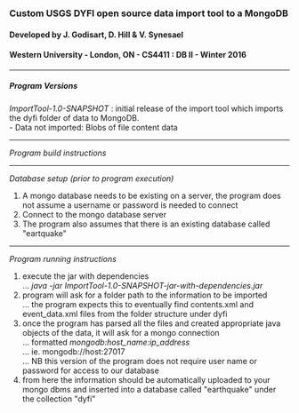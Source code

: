 ### Custom USGS DYFI open source data import tool to a MongoDB

#### Developed by J. Godisart, D. Hill & V. Synesael
#### Western University - London, ON - CS4411 : DB II - Winter 2016

----------------------------------------------------------------------
##### Program Versions
*ImportTool-1.0-SNAPSHOT* : initial release of the import tool which imports the dyfi folder of data to MongoDB.<br>
	- Data not imported: Blobs of file content data

----------------------------------------------------------------------
*Program build instructions*


----------------------------------------------------------------------
*Database setup (prior to program execution)*<br>
1. A mongo database needs to be existing on a server, the program does not assume a username or password is needed to connect<br>
2. Connect to the mongo database server<br>
3. The program also assumes that there is an existing database called "eartquake"<br>

----------------------------------------------------------------------
*Program running instructions*<br>
1. execute the jar with dependencies<br>
... _java -jar ImportTool-1.0-SNAPSHOT-jar-with-dependencies.jar_
2. program will ask for a folder path to the information to be imported<br>
... the program expects this to eventually find contents.xml and event_data.xml files from the folder structure under dyfi<br>
3. once the program has parsed all the files and created appropriate java objects of the data, it will ask for a mongo connection<br>
... formatted _mongodb:host_name:ip_address_<br>
... ie. mongodb://host:27017<br>
... NB this version of the program does not require user name or password for access to our database<br>
4. from here the information should be automatically uploaded to your mongo dbms and inserted into a database called "earthquake" under the collection "dyfi"<br>